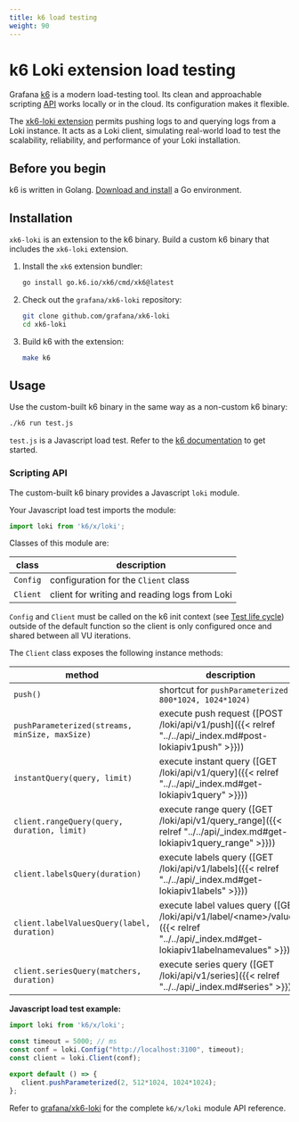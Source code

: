 ```yaml
---
title: k6 load testing
weight: 90
---
```


# k6 Loki extension load testing

Grafana [k6](https://k6.io) is a modern load-testing tool.
Its clean and approachable scripting [API](https://k6.io/docs/javascript-api/)
works locally or in the cloud.
Its configuration makes it flexible.

The [xk6-loki extension](https://github.com/grafana/xk6-loki) permits pushing logs to and querying logs from a Loki instance.
It acts as a Loki client, simulating real-world load to test the scalability,
reliability, and performance of your Loki installation.

## Before you begin

k6 is written in Golang. [Download and install](https://go.dev/doc/install) a Go environment.

## Installation

`xk6-loki` is an extension to the k6 binary.
Build a custom k6 binary that includes the `xk6-loki` extension.

1. Install the `xk6` extension bundler:

   ```bash
   go install go.k6.io/xk6/cmd/xk6@latest
   ```

1. Check out the `grafana/xk6-loki` repository:

   ```bash
   git clone github.com/grafana/xk6-loki
   cd xk6-loki
   ```

1. Build k6 with the extension:

   ```bash
   make k6
   ```

## Usage

Use the custom-built k6 binary in the same way as a non-custom k6 binary:

```bash
./k6 run test.js
```

`test.js` is a Javascript load test.
Refer to the [k6 documentation](https://k6.io/docs/) to get started.

### Scripting API

The custom-built k6 binary provides a Javascript `loki` module.

Your Javascript load test imports the module: 

```js
import loki from 'k6/x/loki';
```

Classes of this module are:

| class | description |
| ----- | ----------- |
| `Config` | configuration for the `Client` class |
| `Client` | client for writing and reading logs from Loki |

`Config` and `Client` must be called on the k6 init context (see
[Test life cycle](https://k6.io/docs/using-k6/test-life-cycle/)) outside of the
default function so the client is only configured once and shared between all
VU iterations.

The `Client` class exposes the following instance methods:

| method | description |
| ------ | ----------- |
| `push()` | shortcut for `pushParameterized(5, 800*1024, 1024*1024)` |
| `pushParameterized(streams, minSize, maxSize)` | execute push request ([POST /loki/api/v1/push]({{< relref "../../api/_index.md#post-lokiapiv1push" >}})) |
| `instantQuery(query, limit)` | execute instant query  ([GET /loki/api/v1/query]({{< relref "../../api/_index.md#get-lokiapiv1query" >}})) |
| `client.rangeQuery(query, duration, limit)` | execute range query  ([GET /loki/api/v1/query_range]({{< relref "../../api/_index.md#get-lokiapiv1query_range" >}})) |
| `client.labelsQuery(duration)` | execute labels query  ([GET /loki/api/v1/labels]({{< relref "../../api/_index.md#get-lokiapiv1labels" >}})) |
| `client.labelValuesQuery(label, duration)` | execute label values query  ([GET /loki/api/v1/label/\<name\>/values]({{< relref "../../api/_index.md#get-lokiapiv1labelnamevalues" >}})) |
| `client.seriesQuery(matchers, duration)` | execute series query  ([GET /loki/api/v1/series]({{< relref "../../api/_index.md#series" >}})) |

**Javascript load test example:**

```js
import loki from 'k6/x/loki';

const timeout = 5000; // ms
const conf = loki.Config("http://localhost:3100", timeout);
const client = loki.Client(conf);

export default () => {
   client.pushParameterized(2, 512*1024, 1024*1024);
};
```

Refer to
[grafana/xk6-loki](https://github.com/grafana/xk6-loki#javascript-api)
for the complete `k6/x/loki` module API reference.
